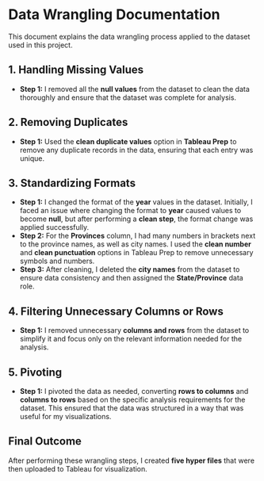# Data Wrangling Documentation

This document explains the data wrangling process applied to the dataset used in this project.

## 1. Handling Missing Values
- **Step 1:** I removed all the **null values** from the dataset to clean the data thoroughly and ensure that the dataset was complete for analysis.

## 2. Removing Duplicates
- **Step 1:** Used the **clean duplicate values** option in **Tableau Prep** to remove any duplicate records in the data, ensuring that each entry was unique.

## 3. Standardizing Formats
- **Step 1:** I changed the format of the **year** values in the dataset. Initially, I faced an issue where changing the format to **year** caused values to become **null**, but after performing a **clean step**, the format change was applied successfully.
- **Step 2:** For the **Provinces** column, I had many numbers in brackets next to the province names, as well as city names. I used the **clean number** and **clean punctuation** options in Tableau Prep to remove unnecessary symbols and numbers.
- **Step 3:** After cleaning, I deleted the **city names** from the dataset to ensure data consistency and then assigned the **State/Province** data role.

## 4. Filtering Unnecessary Columns or Rows
- **Step 1:** I removed unnecessary **columns and rows** from the dataset to simplify it and focus only on the relevant information needed for the analysis.

## 5. Pivoting
- **Step 1:** I pivoted the data as needed, converting **rows to columns** and **columns to rows** based on the specific analysis requirements for the dataset. This ensured that the data was structured in a way that was useful for my visualizations.

## Final Outcome
After performing these wrangling steps, I created **five hyper files** that were then uploaded to Tableau for visualization.

